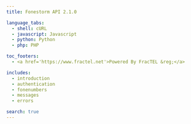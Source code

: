 ```yaml
---
title: Fonestorm API 2.1.0

language_tabs:
  - shell: cURL
  - javascript: Javascript
  - python: Python
  - php: PHP

toc_footers:
  - <a href='https://www.fractel.net'>Powered By FracTEL &reg;</a>

includes:
  - introduction
  - authentication
  - fonenumbers
  - messages
  - errors

search: true
---
```

